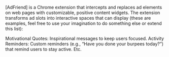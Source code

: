 [AdFriend] is a Chrome extension that intercepts and replaces ad elements on web pages with customizable, positive content widgets. The extension transforms ad slots into interactive spaces that can display (these are examples, feel free to use your imagination to do something else or extend this list):

Motivational Quotes: Inspirational messages to keep users focused.
Activity Reminders: Custom reminders (e.g., “Have you done your burpees today?”) that remind users to stay active.
Etc.
